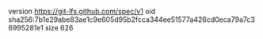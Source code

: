 version https://git-lfs.github.com/spec/v1
oid sha256:7b1e29abe83ae1c9e605d95b2fcca344ee51577a426cd0eca79a7c36995281e1
size 626
